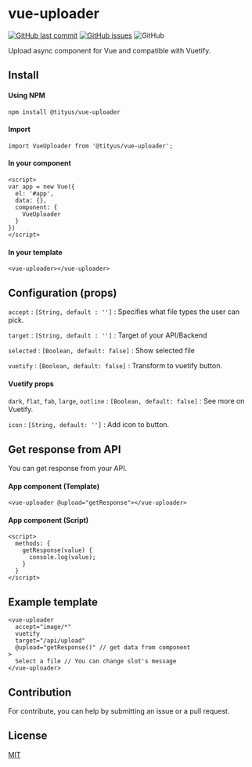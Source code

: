 # vue-uploader

[![GitHub last commit](https://img.shields.io/github/last-commit/tityus/vue-uploader.svg?style=flat-square)](https://github.com/tityus/vue-uploader)
[![GitHub issues](https://img.shields.io/github/issues/tityus/vue-uploader.svg?style=flat-square)](https://github.com/tityus/vue-uploader/issues)
![GitHub](https://img.shields.io/github/license/tityus/vue-uploader.svg)

Upload async component for Vue and compatible with Vuetify.


## Install

#### Using NPM

```
npm install @tityus/vue-uploader
```

#### Import

``` vue
import VueUploader from '@tityus/vue-uploader';
```

#### In your component

``` vue
<script>
var app = new Vue({
  el: '#app',
  data: {},
  component: {
    VueUploader
  }
})
</script>
```

#### In your template

``` vue
<vue-uploader></vue-uploader>

```

## Configuration (props)

`accept` : `[String, default : '']` : Specifies what file types the user can pick.

`target` : `[String, default : '']` : Target of your API/Backend

`selected` : `[Boolean, default: false]` : Show selected file

`vuetify` : `[Boolean, default: false]` : Transform to vuetify button.

#### Vuetify props

`dark`, `flat`, `fab`, `large`, `outline` : `[Boolean, default: false]` : See more on Vuetify.

`icon` : `[String, default: '']` : Add icon to button.

## Get response from API

You can get response from your API.


#### App component (Template)

``` vue
<vue-uploader @upload="getResponse"></vue-uploader>
```

#### App component (Script)

``` vue
<script>
  methods: {
    getResponse(value) {
      console.log(value);
    }
  }
</script>
```

## Example template

``` vue
<vue-uploader
  accept="image/*"
  vuetify
  target="/api/upload"
  @upload="getResponse()" // get data from component
>
  Select a file // You can change slot's message
</vue-uploader>

```

## Contribution

For contribute, you can help by submitting an issue or a pull request.

## License

[MIT](http://opensource.org/licenses/MIT)
